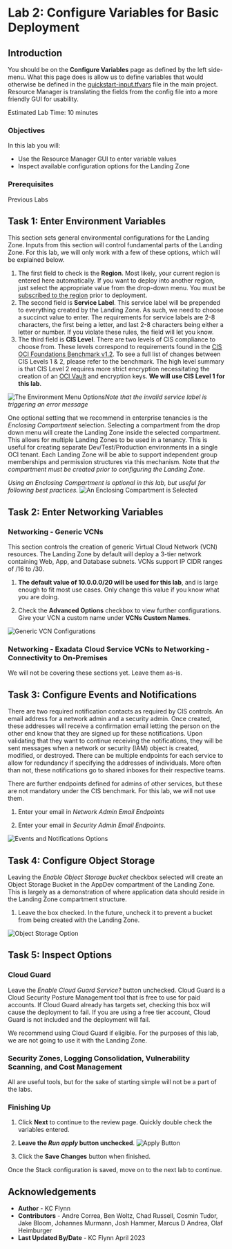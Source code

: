 # Lab 2: Configure Variables for Basic Deployment

## Introduction

You should be on the __Configure Variables__ page as defined by the left side-menu. What this page does is allow us to define variables that would otherwise be defined in the [quickstart-input.tfvars](https://github.com/oracle-quickstart/oci-cis-landingzone-quickstart/blob/main/config/quickstart-input.tfvars) file in the main project. Resource Manager is translating the fields from the config file into a more friendly GUI for usability.

Estimated Lab Time: 10 minutes

### Objectives

In this lab you will:

- Use the Resource Manager GUI to enter variable values
- Inspect available configuration options for the Landing Zone

### Prerequisites

Previous Labs

## Task 1: Enter Environment Variables

This section sets general environmental configurations for the Landing Zone. Inputs from this section will control fundamental parts of the Landing Zone. For this lab, we will only work with a few of these options, which will be explained below.

1. The first field to check is the __Region__. Most likely, your current region is entered here automatically. If you want to deploy into another region, just select the appropriate value from the drop-down menu. You must be [subscribed to the region](https://docs.oracle.com/en-us/iaas/Content/Identity/Tasks/managingregions.htm#uconsole) prior to deployment.
2. The second field is __Service Label__. This service label will be prepended to everything created by the Landing Zone. As such, we need to choose a succinct value to enter. The requirements for service labels are 2-8 characters, the first being a letter, and last 2-8 characters being either a letter or number. If you violate these rules, the field will let you know.
3. The third field is __CIS Level__. There are two levels of CIS compliance to choose from. These levels correspond to requirements found in the [CIS OCI Foundations Benchmark v1.2](https://www.cisecurity.org/benchmark/oracle_cloud/). To see a full list of changes between CIS Levels 1 & 2, please refer to the benchmark. The high level summary is that CIS Level 2 requires more strict encryption necessitating the creation of an [OCI Vault](https://docs.oracle.com/en-us/iaas/Content/KeyManagement/Concepts/keyoverview.htm) and encryption keys. __We will use CIS Level 1 for this lab__.

![The Environment Menu Options](images/environment_menu.png "Environment Menu")_Note that the invalid service label is triggering an error message_

One optional setting that we recommend in enterprise tenancies is the _Enclosing Compartment_ selection. Selecting a compartment from the drop down menu will create the Landing Zone inside the selected compartment. This allows for multiple Landing Zones to be used in a tenancy. This is useful for creating separate Dev/Test/Production environments in a single OCI tenant. Each Landing Zone will be able to support independent group memberships and permission structures via this mechanism. Note that _the compartment must be created prior to configuring the Landing Zone_.

_Using an Enclosing Compartment is optional in this lab, but useful for following best practices._
![An Enclosing Compartment is Selected](images/enclosing_compartment.png "Enclosing Compartment")

## Task 2: Enter Networking Variables

### Networking - Generic VCNs

This section controls the creation of generic Virtual Cloud Network (VCN) resources. The Landing Zone by default will deploy a 3-tier network containing Web, App, and Database subnets. VCNs support IP CIDR ranges of /16 to /30.

1. __The default value of 10.0.0.0/20 will be used for this lab__, and is large enough to fit most use cases. Only change this value if you know what you are doing.

2. Check the __Advanced Options__ checkbox to view further configurations. Give your VCN a custom name under __VCNs Custom Names__.

![Generic VCN Configurations](images/generic_vcn.png "Generic VCN")

### Networking - Exadata Cloud Service VCNs to Networking - Connectivity to On-Premises

We will not be covering these sections yet. Leave them as-is.

## Task 3: Configure Events and Notifications

There are two required notification contacts as required by CIS controls. An email address for a network admin and a security admin. Once created, these addresses will receive a confirmation email letting the person on the other end know that they are signed up for these notifications. Upon validating that they want to continue receiving the notifications, they will be sent messages when a network or security (IAM) object is created, modified, or destroyed. There can be multiple endpoints for each service to allow for redundancy if specifying the addresses of individuals. More often than not, these notifications go to shared inboxes for their respective teams.

There are further endpoints defined for admins of other services, but these are not mandatory under the CIS benchmark. For this lab, we will not use them.

1. Enter your email in _Network Admin Email Endpoints_

2. Enter your email in _Security Admin Email Endpoints_.

![Events and Notifications Options](images/events_notifications.png "Admin Endpoints")

## Task 4: Configure Object Storage

Leaving the _Enable Object Storage bucket_ checkbox selected will create an Object Storage Bucket in the AppDev compartment of the Landing Zone. This is largely as a demonstration of where application data should reside in the Landing Zone compartment structure.

1. Leave the box checked. In the future, uncheck it to prevent a bucket from being created with the Landing Zone.

![Object Storage Option](images/object_storage.png "Object Storage Bucket Checkbox")

## Task 5: Inspect Options

### Cloud Guard

Leave the _Enable Cloud Guard Service?_ button unchecked. Cloud Guard is a Cloud Security Posture Management tool that is free to use for paid accounts. If Cloud Guard already has targets set, checking this box will cause the deployment to fail. If you are using a free tier account, Cloud Guard is not included and the deployment will fail.

We recommend using Cloud Guard if eligible. For the purposes of this lab, we are not going to use it with the Landing Zone.

### Security Zones, Logging Consolidation, Vulnerability Scanning, and Cost Management

All are useful tools, but for the sake of starting simple will not be a part of the labs.

### Finishing Up

1. Click __Next__ to continue to the review page. Quickly double check the variables entered.

2. __Leave the _Run apply_ button unchecked__.
![Apply Button](images/apply_button.png "Leave it unchecked")

3. Click the __Save Changes__ button when finished.

Once the Stack configuration is saved, move on to the next lab to continue.

## Acknowledgements

- __Author__ - KC Flynn
- __Contributors__ - Andre Correa, Ben Woltz, Chad Russell, Cosmin Tudor, Jake Bloom, Johannes Murmann, Josh Hammer, Marcus D Andrea, Olaf Heimburger
- __Last Updated By/Date__ - KC Flynn April 2023
